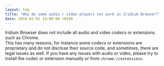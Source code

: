 ```yaml
---
layout: faq
title: "Why do some audio / video players not work in Iridium Browser?"
date: 2018-02-01 14:00:00 +0100
---
```


Iridium Browser does not include all audio and video codecs or extensions such as Chrome.    
This has many reasons, for instance some codecs or extensions are proprietary and do not disclose their source code, and sometimes, there are legal issues as well. If you have any issues with audio or video, please try to install the codec or extension manually or from ```chrome://extensions```.
